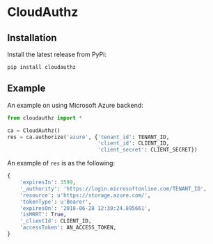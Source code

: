 # CloudAuthz

## Installation
Install the latest release from PyPi:

    pip install cloudauthz


## Example

An example on using Microsoft Azure backend: 

```python
from cloudauthz import *

ca = CloudAuthz()
res = ca.authorize('azure', {'tenant_id': TENANT_ID,
                             'client_id': CLIENT_ID,
                             'client_secret': CLIENT_SECRET})
```

An example of `res` is as the following: 

```python
{
    'expiresIn': 3599,
    '_authority': 'https://login.microsoftonline.com/TENANT_ID',
    'resource': u'https://storage.azure.com/',
    'tokenType': u'Bearer',
    'expiresOn': '2018-06-28 12:30:24.895661',
    'isMRRT': True,
    '_clientId': CLIENT_ID,
    'accessToken': AN_ACCESS_TOKEN,
}
```
